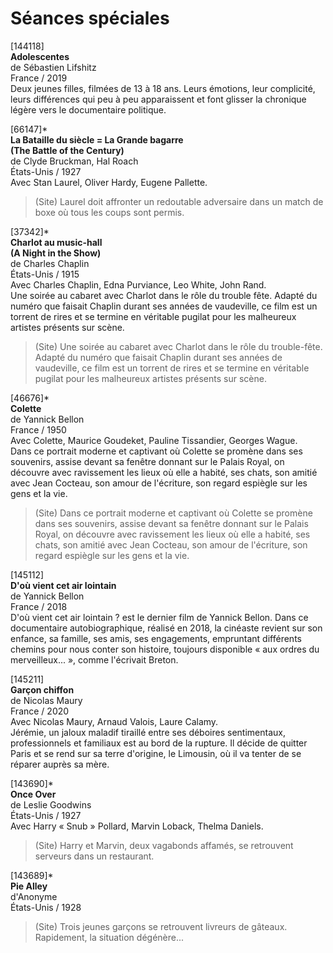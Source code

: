 # Séances spéciales

[144118]  
**Adolescentes**  
de Sébastien Lifshitz  
France / 2019  
Deux jeunes filles, filmées de 13 à 18 ans. Leurs émotions, leur complicité, leurs différences qui peu à peu apparaissent et font glisser la chronique légère vers le documentaire politique.

[66147]*  
**La Bataille du siècle = La Grande bagarre**  
**(The Battle of the Century)**  
de Clyde Bruckman, Hal Roach  
États-Unis / 1927  
Avec Stan Laurel, Oliver Hardy, Eugene Pallette.

> (Site) Laurel doit affronter un redoutable adversaire dans un match de boxe où tous les coups sont permis.

[37342]*  
**Charlot au music-hall**  
**(A Night in the Show)**  
de Charles Chaplin  
États-Unis / 1915  
Avec Charles Chaplin, Edna Purviance, Leo White, John Rand.  
Une soirée au cabaret avec Charlot dans le rôle du trouble fête. Adapté du numéro que faisait Chaplin durant ses années de vaudeville, ce film est un torrent de rires et se termine en véritable pugilat pour les malheureux artistes présents sur scène.

> (Site) Une soirée au cabaret avec Charlot dans le rôle du trouble-fête. Adapté du numéro que faisait Chaplin durant ses années de vaudeville, ce film est un torrent de rires et se termine en véritable pugilat pour les malheureux artistes présents sur scène.

[46676]*  
**Colette**  
de Yannick Bellon  
France / 1950  
Avec Colette, Maurice Goudeket, Pauline Tissandier, Georges Wague.  
Dans ce portrait moderne et captivant où Colette se promène dans ses souvenirs, assise devant sa fenêtre donnant sur le Palais Royal, on découvre avec ravissement les lieux où elle a habité, ses chats, son amitié avec Jean Cocteau, son amour de l'écriture, son regard espiègle sur les gens et la vie.

> (Site) Dans ce portrait moderne et captivant où Colette se promène dans ses souvenirs, assise devant sa fenêtre donnant sur le Palais Royal, on découvre avec ravissement les lieux où elle a habité, ses chats, son amitié avec Jean Cocteau, son amour de l'écriture, son regard espiègle sur les gens et la vie.

[145112]  
**D'où vient cet air lointain**  
de Yannick Bellon  
France / 2018  
D'où vient cet air lointain ? est le dernier film de Yannick Bellon. Dans ce documentaire autobiographique, réalisé en 2018, la cinéaste revient sur son enfance, sa famille, ses amis, ses engagements, empruntant différents chemins pour nous conter son histoire, toujours disponible « aux ordres du merveilleux... », comme l'écrivait Breton.

[145211]  
**Garçon chiffon**  
de Nicolas Maury  
France / 2020  
Avec Nicolas Maury, Arnaud Valois, Laure Calamy.  
Jérémie, un jaloux maladif tiraillé entre ses déboires sentimentaux, professionnels et familiaux est au bord de la rupture. Il décide de quitter Paris et se rend sur sa terre d'origine, le Limousin, où il va tenter de se réparer auprès sa mère.

[143690]*  
**Once Over**  
de Leslie Goodwins  
États-Unis / 1927  
Avec Harry « Snub » Pollard, Marvin Loback, Thelma Daniels.

> (Site) Harry et Marvin, deux vagabonds affamés, se retrouvent serveurs dans un restaurant.

[143689]*  
**Pie Alley**  
d'Anonyme  
États-Unis / 1928

> (Site) Trois jeunes garçons se retrouvent livreurs de gâteaux. Rapidement, la situation dégénère...


